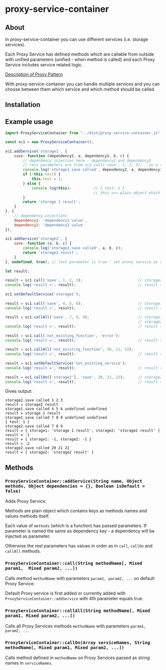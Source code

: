 # proxy-service-container

## About

In proxy-service-container you can use different services (i.e. storage services). 

Each Proxy Service has defined methods which are callable from outside with unified parameters 
(unified - when method is called) and each Proxy Service includes service related logic.

[Description of Proxy Pattern](https://www.joezimjs.com/javascript/javascript-design-patterns-proxy/)

With proxy-service-container you can handle multiple services and you can choose between them 
which service and which method should be called.

## Installation

## Example usage

```javascript
import ProxyServiceContainer from "../dist/proxy-service-container.js";

const sc1 = new ProxyServiceContainer();
 
sc1.addService('storage1', {
    save: function (dependency2, a, dependency1, b, c) {
        // dependency injection here - dependency1 and dependency2
        // rest parameters are from sc1.call('save', 1, 2, 3); - so a === 1, b === 2, c === 3
        console.log('storage1.save called', dependency2, a, dependency1, b, c);
        if (!this.test) {
            this.test = 1;
        } else {
            console.log(this);          // { test: 1 }
                                        // this === plain object which remember set values
        }
        return 'storage 1 result';
    }
}, {
    // dependency injections
    dependency1: 'dependency1 value',
    dependency2: 'dependency2 value'
});
 
sc1.addService('storage2', {
    save: function (a, b, c) {
        console.log('storage2.save called', a, b, c);
        return 'storage2 result';
    }
}, undefined, true); // last parameter is true - set proxy service as default
 
let result;
 
result = sc1.call('save', 1, 2, 3);                         // storage2.save called 1 2 3
console.log('result =', result);                            // result = storage2 result
 
sc1.setDefaultService('storage1');
 
result = sc1.call('save', 4, 5, 6);                         // storage1.save called dependency2 value 4 dependency1 value 5 6
console.log('result =', result);                            // result = storage 1 result
 
result = sc1.callAll('save', 7, 8, 9);                      // storage1.save called dependency2 value 7 dependency1 value 8 9
                                                            // storage2.save called 7 8 9
console.log('result =', result);                            // result = { storage1: 'storage 1 result', storage2: 'storage2 result' }
 
result = sc1.call('not_existing_function', 'error');
console.log('result =', result);                            // result = -1
 
result = sc1.callAll('not_existing_function', 10, 11, 12);
console.log('result =', result);                            // result = { storage1: -1, storage2: -1 }
 
result = sc1.setDefaultService('not_existing_service');
console.log('result =', result);                            // result = -2
 
result = sc1.callOn(['storage2'], 'save', 20, 21, 22);      // storage2.save called 20 21 22
console.log('result =', result);                            // result = { storage2: 'storage2 result' }
```

Gives output:

```
storage2.save called 1 2 3
result = storage2 result
storage1.save called 4 5 6 undefined undefined
result = storage 1 result
storage1.save called 7 8 9 undefined undefined
{ test: 1 }
storage2.save called 7 8 9
result = { storage1: 'storage 1 result', storage2: 'storage2 result' }
result = -1
result = { storage1: -1, storage2: -1 }
result = -2
storage2.save called 20 21 22
result = { storage2: 'storage2 result' }
```

## Methods

### ```ProxyServiceContainer::addService(String name, Object methods, Object dependencies = {}, Boolean isDefault = false)```

Adds Proxy Service.

Methods are plain object which contains keys as methods names and values methods itself.

Each value of ```methods``` (which is a function) has passed parameters. 
If parameter is named the same as dependency key - a dependency will be injected as parameter.

Otherwise the rest parameters has values in order as in ```call```, ```callOn``` and ```callAll```
methods.

### ```ProxyServiceContainer::call(String methodName[, Mixed param1,  Mixed param2, ...])```

Calls method ```methodName``` with parameters ```param1, param2, ...``` on default Proxy Service.

Default Proxy service is first added or currently added with 
```ProxyServiceContainer::addService``` with 4th parameter equals true.

### ```ProxyServiceContainer::callAll(String methodName[, Mixed param1, Mixed param2, ...])```

Calls all Proxy Services methods ```methodName``` with parameters ```param1, param2, ...```

### ```ProxyServiceContainer::callOn(Array serviceNames, String methodName[, Mixed param1, Mixed param2, ...])```

Calls method defined in ```methodName``` on Proxy Services passed as string names in ```serviceNames```.
